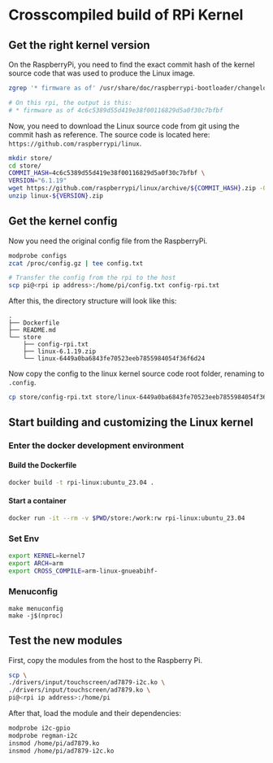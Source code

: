 # Crosscompiled build of RPi Kernel

## Get the right kernel version

On the RaspberryPi, you need to find the exact commit hash of the kernel source code that was used to produce the Linux image.

```bash
zgrep '* firmware as of' /usr/share/doc/raspberrypi-bootloader/changelog.Debian.gz | head -1

# On this rpi, the output is this:
# * firmware as of 4c6c5389d55d419e38f00116829d5a0f30c7bfbf
```

Now, you need to download the Linux source code from git using the commit hash as reference. The source code is located here: `https://github.com/raspberrypi/linux`.

```bash
mkdir store/
cd store/
COMMIT_HASH=4c6c5389d55d419e38f00116829d5a0f30c7bfbf \
VERSION="6.1.19"
wget https://github.com/raspberrypi/linux/archive/${COMMIT_HASH}.zip -O linux-${VERSION}.zip
unzip linux-${VERSION}.zip
```

## Get the kernel config
Now you need the original config file from the RaspberryPi.

```bash
modprobe configs
zcat /proc/config.gz | tee config.txt

# Transfer the config from the rpi to the host
scp pi@<rpi ip address>:/home/pi/config.txt config-rpi.txt
```

After this, the directory structure will look like this:

```
.
├── Dockerfile
├── README.md
└── store
    ├── config-rpi.txt
    ├── linux-6.1.19.zip
    └── linux-6449a0ba6843fe70523eeb7855984054f36f6d24
```

Now copy the config to the linux kernel source code root folder, renaming to `.config`.

```bash
cp store/config-rpi.txt store/linux-6449a0ba6843fe70523eeb7855984054f36f6d24/.config
```

## Start building and customizing the Linux kernel

### Enter the docker development environment

#### Build the Dockerfile

```bash
docker build -t rpi-linux:ubuntu_23.04 .
```

#### Start a container

```bash
docker run -it --rm -v $PWD/store:/work:rw rpi-linux:ubuntu_23.04
```

### Set Env

```bash
export KERNEL=kernel7
export ARCH=arm
export CROSS_COMPILE=arm-linux-gnueabihf-
```

### Menuconfig

```
make menuconfig
make -j$(nproc)
```


## Test the new modules

First, copy the modules from the host to the Raspberry Pi.

```bash
scp \
./drivers/input/touchscreen/ad7879-i2c.ko \
./drivers/input/touchscreen/ad7879.ko \
pi@<rpi ip address>:/home/pi
```

After that, load the module and their dependencies:

```bash
modprobe i2c-gpio
modprobe regman-i2c
insmod /home/pi/ad7879.ko 
insmod /home/pi/ad7879-i2c.ko 
```
